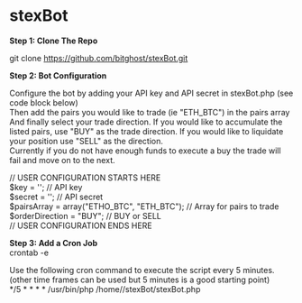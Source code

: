 # stexBot

<B>Step 1: Clone The Repo</B>

git clone https://github.com/bitghost/stexBot.git

<B>Step 2: Bot Configuration</B>

Configure the bot by adding your API key and API secret in stexBot.php (see code block below)<br>
Then add the pairs you would like to trade (ie "ETH_BTC") in the pairs array<br>
And finally select your trade direction. If you would like to accumulate the listed pairs, use "BUY" as the trade direction. If you would like to liquidate your position use "SELL" as the direction.<br>
Currently if you do not have enough funds to execute a buy the trade will fail and move on to the next.<br>

// USER CONFIGURATION STARTS HERE<br>
$key = ''; // API key<br>
$secret = ''; // API secret<br>
$pairsArray = array("ETHO_BTC", "ETH_BTC"); // Array for pairs to trade<br>
$orderDirection = "BUY"; // BUY or SELL<br>
// USER CONFIGURATION ENDS HERE<br>

<B>Step 3: Add a Cron Job</B> <br>
crontab -e

Use the following cron command to execute the script every 5 minutes. (other time frames can be used but 5 minutes is a good starting point)<br>
*/5 * * * * /usr/bin/php /home/<username>/stexBot/stexBot.php 
